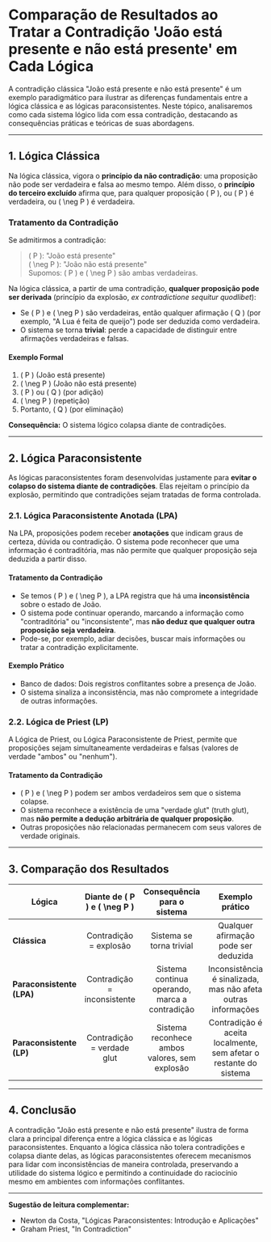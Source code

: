 
# Comparação de Resultados ao Tratar a Contradição 'João está presente e não está presente' em Cada Lógica

A contradição clássica "João está presente e não está presente" é um exemplo paradigmático para ilustrar as diferenças fundamentais entre a lógica clássica e as lógicas paraconsistentes. Neste tópico, analisaremos como cada sistema lógico lida com essa contradição, destacando as consequências práticas e teóricas de suas abordagens.

---

## 1. Lógica Clássica

Na lógica clássica, vigora o **princípio da não contradição**: uma proposição não pode ser verdadeira e falsa ao mesmo tempo. Além disso, o **princípio do terceiro excluído** afirma que, para qualquer proposição \( P \), ou \( P \) é verdadeira, ou \( \neg P \) é verdadeira.

### Tratamento da Contradição

Se admitirmos a contradição:

> \( P \): "João está presente"  
> \( \neg P \): "João não está presente"  
> Supomos: \( P \) e \( \neg P \) são ambas verdadeiras.

Na lógica clássica, a partir de uma contradição, **qualquer proposição pode ser derivada** (princípio da explosão, _ex contradictione sequitur quodlibet_):

- Se \( P \) e \( \neg P \) são verdadeiras, então qualquer afirmação \( Q \) (por exemplo, "A Lua é feita de queijo") pode ser deduzida como verdadeira.
- O sistema se torna **trivial**: perde a capacidade de distinguir entre afirmações verdadeiras e falsas.

#### Exemplo Formal

1. \( P \) (João está presente)
2. \( \neg P \) (João não está presente)
3. \( P \) ou \( Q \) (por adição)
4. \( \neg P \) (repetição)
5. Portanto, \( Q \) (por eliminação)

**Consequência:** O sistema lógico colapsa diante de contradições.

---

## 2. Lógica Paraconsistente

As lógicas paraconsistentes foram desenvolvidas justamente para **evitar o colapso do sistema diante de contradições**. Elas rejeitam o princípio da explosão, permitindo que contradições sejam tratadas de forma controlada.

### 2.1. Lógica Paraconsistente Anotada (LPA)

Na LPA, proposições podem receber **anotações** que indicam graus de certeza, dúvida ou contradição. O sistema pode reconhecer que uma informação é contraditória, mas não permite que qualquer proposição seja deduzida a partir disso.

#### Tratamento da Contradição

- Se temos \( P \) e \( \neg P \), a LPA registra que há uma **inconsistência** sobre o estado de João.
- O sistema pode continuar operando, marcando a informação como "contraditória" ou "inconsistente", mas **não deduz que qualquer outra proposição seja verdadeira**.
- Pode-se, por exemplo, adiar decisões, buscar mais informações ou tratar a contradição explicitamente.

#### Exemplo Prático

- Banco de dados: Dois registros conflitantes sobre a presença de João.
- O sistema sinaliza a inconsistência, mas não compromete a integridade de outras informações.

### 2.2. Lógica de Priest (LP)

A Lógica de Priest, ou Lógica Paraconsistente de Priest, permite que proposições sejam simultaneamente verdadeiras e falsas (valores de verdade "ambos" ou "nenhum").

#### Tratamento da Contradição

- \( P \) e \( \neg P \) podem ser ambos verdadeiros sem que o sistema colapse.
- O sistema reconhece a existência de uma "verdade glut" (truth glut), mas **não permite a dedução arbitrária de qualquer proposição**.
- Outras proposições não relacionadas permanecem com seus valores de verdade originais.

---

## 3. Comparação dos Resultados

| Lógica                | Diante de \( P \) e \( \neg P \) | Consequência para o sistema         | Exemplo prático                  |
|-----------------------|:--------------------------------:|:-----------------------------------:|:---------------------------------:|
| **Clássica**          | Contradição = explosão            | Sistema se torna trivial            | Qualquer afirmação pode ser deduzida |
| **Paraconsistente (LPA)** | Contradição = inconsistente       | Sistema continua operando, marca a contradição | Inconsistência é sinalizada, mas não afeta outras informações |
| **Paraconsistente (LP)**  | Contradição = verdade glut         | Sistema reconhece ambos valores, sem explosão | Contradição é aceita localmente, sem afetar o restante do sistema |

---

## 4. Conclusão

A contradição "João está presente e não está presente" ilustra de forma clara a principal diferença entre a lógica clássica e as lógicas paraconsistentes. Enquanto a lógica clássica não tolera contradições e colapsa diante delas, as lógicas paraconsistentes oferecem mecanismos para lidar com inconsistências de maneira controlada, preservando a utilidade do sistema lógico e permitindo a continuidade do raciocínio mesmo em ambientes com informações conflitantes.

---

**Sugestão de leitura complementar:**  
- Newton da Costa, "Lógicas Paraconsistentes: Introdução e Aplicações"
- Graham Priest, "In Contradiction"
```
